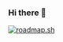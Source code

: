### Hi there 👋

[![roadmap.sh](https://api.roadmap.sh/v1-badge/tall/64c9c5a9c3203c879323c9ea?variant=dark)](https://roadmap.sh)
<!--
**azharbazla/azharbazla** is a ✨ _special_ ✨ repository because its `README.md` (this file) appears on your GitHub profile.

Here are some ideas to get you started:

- 🔭 I’m currently working on ...
- 🌱 I’m currently learning ...
- 👯 I’m looking to collaborate on ...
- 🤔 I’m looking for help with ...
- 💬 Ask me about ...
- 📫 How to reach me: ...
- 😄 Pronouns: ...
- ⚡ Fun fact: ...
-->
